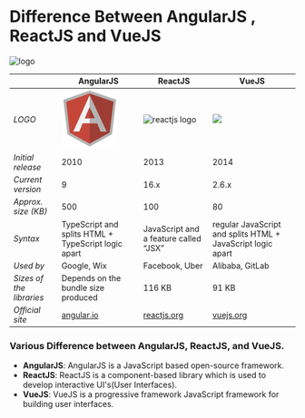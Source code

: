 # Difference Between AngularJS , ReactJS and VueJS 

![logo](https://cdn-media-1.freecodecamp.org/images/1*PNlbgb05IwSxOhAz0aA2rg.png)

|  | AngularJS | ReactJS | VueJS
| ----------- | ----------- | ----------- | -----------
| *LOGO* | ![angularjs logo](https://raw.githubusercontent.com/angular/angular.js/master/images/logo/AngularJS-Shield.exports/AngularJS-Shield-small.png) | ![reactjs logo](https://raw.githubusercontent.com/facebook/create-react-app/master/docusaurus/website/static/img/favicon/favicon.ico) | <img src="https://vuejs.org/images/logo.png" width="100">  |
| *Initial release* | 2010 | 2013 | 2014 |
| *Current version* | 9 | 16.x | 2.6.x |
| *Approx. size (KB)* | 500 | 100 | 80 |
| *Syntax* | TypeScript and splits HTML + TypeScript logic apart | JavaScript and a feature called “JSX” | regular JavaScript and splits HTML + JavaScript logic apart |
| *Used by* | Google, Wix | Facebook, Uber | Alibaba, GitLab |
| *Sizes of the libraries* | Depends on the bundle size produced | 116 KB | 91 KB |
| *Official site* | 	[angular.io](https://angular.io/) | [reactjs.org](https://reactjs.org/) | [vuejs.org](https://vuejs.org/) |

### Various Difference between AngularJS, ReactJS, and VueJS.

- **AngularJS**: AngularJS is a JavaScript based open-source framework.
- **ReactJS**: ReactJS is a component-based library which is used to develop interactive UI's(User Interfaces).
- **VueJS**: VueJS is a progressive framework JavaScript framework for building user interfaces.
